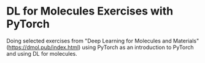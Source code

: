 # DL for Molecules Exercises with PyTorch
Doing selected exercises from "Deep Learning for Molecules and Materials" (https://dmol.pub/index.html) using PyTorch as an introduction to PyTorch and using DL for molecules.
